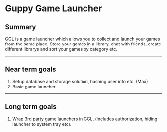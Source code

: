 # Guppy Game Launcher

## Summary

GGL is a game launcher which allows you to collect and launch your games from the same place. Store your games in a library, chat with friends, create different librarys and sort your games by category etc.

---

## Near term goals

1. Setup database and storage solution, hashing user info etc. (Max)
2. Basic game launcher.

---

## Long term goals

1. Wrap 3rd party game launchers in GGL, (includes authorization, hiding launcher to system tray etc).
